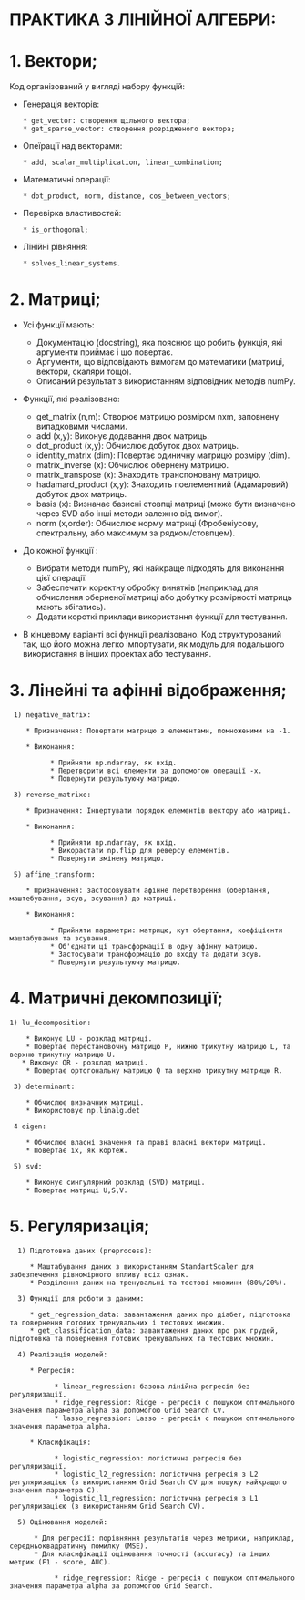 # ПРАКТИКА З ЛІНІЙНОЇ АЛГЕБРИ:

# 1. Вектори;
  
   Код організований у вигляді набору функцій:
   
* Генерація векторів:
  
      * get_vector: створення щільного вектора;
      * get_sparse_vector: створення розрідженого вектора;
  
 * Опеїрації над векторами:
  
       * add, scalar_multiplication, linear_combination;
   
 * Математичні операції:
   
       * dot_product, norm, distance, cos_between_vectors;
   
 * Перевірка властивостей:
   
       * is_orthogonal;
   
 * Лінійні рівняння:
   
       * solves_linear_systems.

  
#  2. Матриці;

 
   * Усі функції мають:
     
       * Документацію (docstring), яка пояснює що робить функція, які аргументи приймає і що повертає.
       * Аргументи, що відповідають вимогам до математики (матриці, вектори, скаляри тощо).
       * Описаний результат з використанням відповідних методів numPy.
 
   * Функції, які реалізовано:
     
       * get_matrix (n,m): Створює матрицю розміром nxm, заповнену випадковими числами.
       * add (x,y): Виконує додавання двох матриць.
       * dot_product (x,y): Обчислює добуток двох матриць.
       * identity_matrix (dim): Повертає одиничну матрицю розміру (dim).
       * matrix_inverse (x): Обчислює обернену матрицю.
       * matrix_transpose (x): Знаходить транспоновану матрицю.
       * hadamard_product (x,y): Знаходить поелементний (Адамаровий) добуток двох матриць.
       * basis (x): Визначає базисні стовпці матриці (може бути визначено через SVD або інші методи залежно від вимог).
       * norm (x,order): Обчислює норму матриці (Фробеніусову, спектральну, або максимум за рядком/стовпцем).
         
  * До кожної функції :
    
       * Вибрати методи numPy, які найкраще підходять для виконання цієї операції.
       * Забеспечити коректну обробку винятків (наприклад для обчислення оберненої матриці або добутку розмірності матриць мають збігатись).
       * Додати короткі приклади використання функції для тестування.
       
  * В кінцевому варіанті всі функції реалізовано. Код структурований так, що його можна легко імпортувати, як модуль для подальшого використання в інших проектах або тестування.
       
 
#   3. Лінейні та афінні відображення;
 
     1) negative_matrix:
        
        * Призначення: Повертати матрицю з елементами, помноженими на -1.
          
        * Виконання:
          
              * Прийняти np.ndarray, як вхід.
              * Перетворити всі елементи за допомогою операції -x.
              * Повернути результуючу матрицю.
          
     3) reverse_matrixe:
        
        * Призначення: Інвертувати порядок елементів вектору або матриці.
          
        * Виконання:
          
              * Прийняти np.ndarray, як вхід.
              * Викорастати np.flip для реверсу елементів.
              * Повернути змінену матрицю.
          
     5) affine_transform:
        
        * Призначення: застосовувати афінне перетворення (обертання, маштебування, зсув, зсування) до матриці.
          
        * Виконання:
          
              * Прийняти параметри: матрицю, кут обертання, коефіцієнти маштабування та зсування.
              * Об'єднати ці трансформації в одну афінну матрицю.
              * Застосувати трансформацію до входу та додати зсув.
              * Повернути результуючу матрицю.
          
# 4. Матричні декомпозиції;
   
    1) lu_decomposition:
    
        * Виконує LU - розклад матриці.
        * Повертає перестановочну матрицю P, нижню трикутну матрицю L, та верхню трикутну матрицю U.
       * Виконує QR - розклад матриці.
        * Повертає ортогональну матрицю Q та верхню трикутну матрицю R.
        
     3) determinant:
     
        * Обчислює визначник матриці.
        * Використовує np.linalg.det
        
     4 eigen:
     
        * Обчислює власні значення та праві власні вектори матриці.
        * Повертає їх, як кортеж.
        
     5) svd:
     
        * Виконує сингулярний розклад (SVD) матриці.
        * Повертає матриці U,S,V.
   
#  5. Регуляризація;
 
      1) Підготовка даних (preprocess):
         
         * Маштабування даних з використанням StandartScaler для забезпечення рівномірного впливу всіх ознак.
         * Розділення даних на тренувальні та тестові множини (80%/20%).
           
      3) Функції для роботи з даними:
         
         * get_regression_data: завантаження даних про діабет, підготовка та повернення готових тренувальних і тестових множин.
         * get_classification_data: завантаження даних про рак грудей, підготовка та повернення готових тренувальних та тестових множин.
           
      4) Реалізація моделей:
         
         * Регресія:
           
               * linear_regression: базова лінійна регресія без регуляризації.
               * ridge_regression: Ridge - регресія с пошуком оптимального значення параметра alpha за допомогою Grid Search CV.
               * lasso_regression: Lasso - регресія с пошуком оптимального значення параметра alpha.

         * Класифікація:
           
               * logistic_regression: логістична регресія без регуляризації.
               * logistic_l2_regression: логістична регресія з L2 регуляризацією (з використанням Grid Search CV для пошуку найкращого значення параметра C).
               * logistic_l1_regression: логістична регресія з L1 регуляризацією (з використанням Grid Search CV).
           
      5) Оцінювання моделей:
         
          * Для регресії: порівняння результатів через метрики, наприклад, середньоквадратичну помилку (MSE).
          * Для класифікації оцінювання точності (accuracy) та інших метрик (F1 - score, AUC).
            
               * ridge_regression: Ridge - регресія с пошуком оптимального значення параметра alpha за допомогою Grid Search.
 

